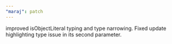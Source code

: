 ```yaml
---
"maraj": patch
---
```


improved isObjectLiteral typing and type narrowing. Fixed update highlighting type issue in its second parameter.
